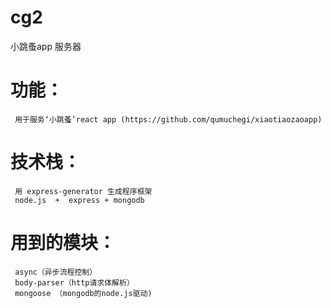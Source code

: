 # cg2
小跳蚤app 服务器
 
# 功能：

     用于服务‘小跳蚤’react app (https://github.com/qumuchegi/xiaotiaozaoapp)
     
# 技术栈：
     用 express-generator 生成程序框架
     node.js  +  express + mongodb
     
# 用到的模块：
   
     async（异步流程控制）
     body-parser（http请求体解析）
     mongoose （mongodb的node.js驱动)
